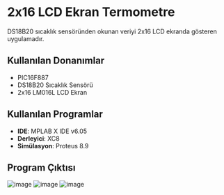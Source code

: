 #   2x16 LCD  Ekran Termometre
DS18B20 sıcaklık sensöründen okunan veriyi 2x16 LCD ekranda gösteren uygulamadır.  

## Kullanılan Donanımlar
- PIC16F887
- DS18B20 Sıcaklık Sensörü
- 2x16 LM016L LCD Ekran

## Kullanılan Programlar
- **IDE**: MPLAB X IDE v6.05
- **Derleyici**: XC8
- **Simülasyon**: Proteus 8.9

## Program Çıktısı
![image](https://user-images.githubusercontent.com/75627147/205126917-66626d2e-3916-4a5d-bf79-8cae53e4993c.png)
![image](https://user-images.githubusercontent.com/75627147/205126950-baac3741-167c-445c-b107-d1de4d56a6bd.png)
![image](https://user-images.githubusercontent.com/75627147/205126865-99a3b3a0-e5a4-4294-a0eb-4d02a20a5290.png)

